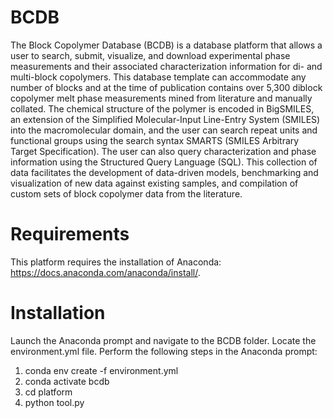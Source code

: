# BCDB
The Block Copolymer Database (BCDB) is a database platform that allows a user to search, submit, visualize, and download experimental phase measurements and their associated characterization information for di- and multi-block copolymers. This database template can accommodate any number of blocks and at the time of publication contains over 5,300 diblock copolymer melt phase measurements mined from literature and manually collated. The chemical structure of the polymer is encoded in BigSMILES, an extension of the Simplified Molecular-Input Line-Entry System (SMILES) into the macromolecular domain, and the user can search repeat units and functional groups using the search syntax SMARTS (SMILES Arbitrary Target Specification). The user can also query characterization and phase information using the Structured Query Language (SQL). This collection of data facilitates the development of data-driven models, benchmarking and visualization of new data against existing samples, and compilation of custom sets of block copolymer data from the literature.  

# Requirements
This platform requires the installation of Anaconda: https://docs.anaconda.com/anaconda/install/.

# Installation
Launch the Anaconda prompt and navigate to the BCDB folder. Locate the environment.yml file. Perform the following steps in the Anaconda prompt:
1. conda env create -f environment.yml
2. conda activate bcdb
3. cd platform
4. python tool.py
